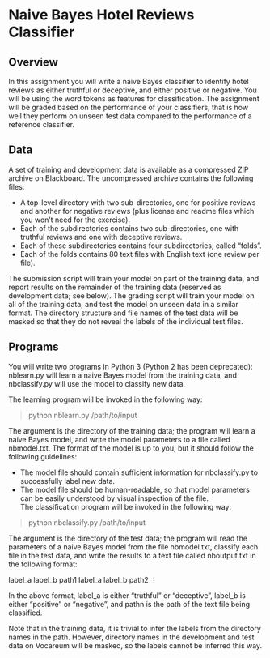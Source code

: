 # Naive Bayes Hotel Reviews Classifier

## Overview
In this assignment you will write a naive Bayes classifier to identify hotel reviews as either truthful or deceptive, and either positive or negative. You will be using the word tokens as features for classification. The assignment will be graded based on the performance of your classifiers, that is how well they perform on unseen test data compared to the performance of a reference classifier.

## Data
A set of training and development data is available as a compressed ZIP archive on Blackboard. The uncompressed archive contains the following files:

* A top-level directory with two sub-directories, one for positive reviews and another for negative reviews (plus license and readme files which you won’t need for the exercise).
* Each of the subdirectories contains two sub-directories, one with truthful reviews and one with deceptive reviews.
* Each of these subdirectories contains four subdirectories, called “folds”.
* Each of the folds contains 80 text files with English text (one review per file).<br>

The submission script will train your model on part of the training data, and report results on the remainder of the training data (reserved as development data; see below). The grading script will train your model on all of the training data, and test the model on unseen data in a similar format. The directory structure and file names of the test data will be masked so that they do not reveal the labels of the individual test files.

## Programs
You will write two programs in Python 3 (Python 2 has been deprecated): nblearn.py will learn a naive Bayes model from the training data, and nbclassify.py will use the model to classify new data.

The learning program will be invoked in the following way:

> python nblearn.py /path/to/input

The argument is the directory of the training data; the program will learn a naive Bayes model, and write the model parameters to a file called nbmodel.txt. The format of the model is up to you, but it should follow the following guidelines:

* The model file should contain sufficient information for nbclassify.py to successfully label new data.
* The model file should be human-readable, so that model parameters can be easily understood by visual inspection of the file. <br>
The classification program will be invoked in the following way:

> python nbclassify.py /path/to/input

The argument is the directory of the test data; the program will read the parameters of a naive Bayes model from the file nbmodel.txt, classify each file in the test data, and write the results to a text file called nboutput.txt in the following format:

label_a label_b path1
label_a label_b path2
⋮

In the above format, label_a is either “truthful” or “deceptive”, label_b is either “positive” or “negative”, and pathn is the path of the text file being classified.

Note that in the training data, it is trivial to infer the labels from the directory names in the path. However, directory names in the development and test data on Vocareum will be masked, so the labels cannot be inferred this way.
